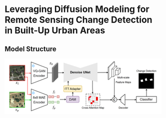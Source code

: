 # Leveraging Diffusion Modeling for Remote Sensing Change Detection in Built-Up Urban Areas

## Model Structure
![Structure Figure](imgs/overall.png)
